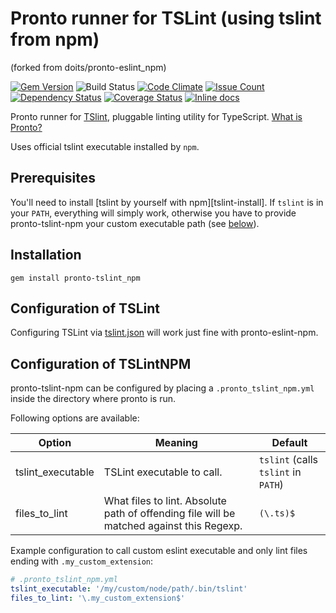 # Pronto runner for TSLint (using tslint from npm)
(forked from doits/pronto-eslint_npm)

[![Gem Version](https://badge.fury.io/rb/pronto-tslint_npm.svg)](https://badge.fury.io/rb/pronto-tslint_npm)
![Build Status](https://travis-ci.org/eprislac/pronto-tslint_npm.svg?branch=master "Build Status")
[![Code Climate](https://codeclimate.com/github/eprislac/pronto-tslint_npm/badges/gpa.svg)](https://codeclimate.com/github/eprislac/pronto-tslint_npm)
[![Issue Count](https://codeclimate.com/github/eprislac/pronto-tslint_npm/badges/issue_count.svg)](https://codeclimate.com/github/eprislac/pronto-tslint_npm)
[![Dependency Status](https://gemnasium.com/badges/github.com/eprislac/pronto-tslint_npm.svg)](https://gemnasium.com/github.com/eprislac/pronto-tslint_npm)
[![Coverage Status](https://coveralls.io/repos/github/eprislac/pronto-tslint_npm/badge.svg?branch=master)](https://coveralls.io/github/eprislac/pronto-tslint_npm?branch=master)
[![Inline docs](http://inch-ci.org/github/eprislac/pronto-tslint_npm.svg?branch=master)](http://inch-ci.org/github/eprislac/pronto-tslint_npm)

Pronto runner for [TSlint](https://palantir.github.io/tslint/), pluggable linting utility for TypeScript. [What is Pronto?](https://github.com/mmozuras/pronto)

Uses official tslint executable installed by `npm`.

## Prerequisites

You'll need to install [tslint by yourself with npm][tslint-install]. If `tslint` is in your `PATH`, everything will simply work, otherwise you have to provide pronto-tslint-npm your custom executable path (see [below](#configuration-of-tslintnpm)).

[eslint-install]: https://palantir.github.io/tslint/

## Installation

```
gem install pronto-tslint_npm
```

## Configuration of TSLint

Configuring TSLint via [tslint.json][tslint.json] will work just fine with pronto-eslint-npm.

[tslint.json]: https://palantir.github.io/tslint/usage/configuration/

<!-- [tslintignore]: http://eslint.org/docs/user-guide/configuring#ignoring-files-and-directories -->

## Configuration of TSLintNPM

pronto-tslint-npm can be configured by placing a `.pronto_tslint_npm.yml` inside the directory where pronto is run.

Following options are available:

| Option            | Meaning                                                                                  | Default                             |
| ----------------- | ---------------------------------------------------------------------------------------- | ----------------------------------- |
| tslint_executable | TSLint executable to call.                                                               | `tslint` (calls `tslint` in `PATH`) |
| files_to_lint     | What files to lint. Absolute path of offending file will be matched against this Regexp. | `(\.ts)$`                     |

Example configuration to call custom eslint executable and only lint files ending with `.my_custom_extension`:

```yaml
# .pronto_tslint_npm.yml
tslint_executable: '/my/custom/node/path/.bin/tslint'
files_to_lint: '\.my_custom_extension$'
```
